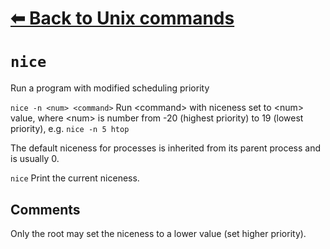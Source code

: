# [⬅ Back	to Unix commands](unix.md)
# `nice`
Run a program with modified scheduling priority

`nice -n <num> <command>` Run &lt;command&gt; with niceness set to &lt;num&gt; value, where &lt;num&gt; is number from -20 (highest priority) to 19 (lowest priority), e.g. `nice -n 5 htop`

The default niceness for processes is inherited from its parent process and is usually 0.

`nice` Print the current niceness.

## Comments
Only the root may set the niceness to a lower value (set higher priority).
